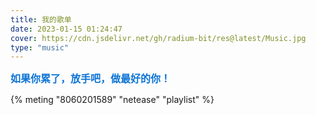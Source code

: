 ```yaml
---
title: 我的歌单
date: 2023-01-15 01:24:47
cover: https://cdn.jsdelivr.net/gh/radium-bit/res@latest/Music.jpg
type: "music"
---
```


<font color=#0c74d6 size=3 face="黑体">**如果你累了，放手吧，做最好的你！**</font>

{% meting "8060201589" "netease" "playlist" %}
